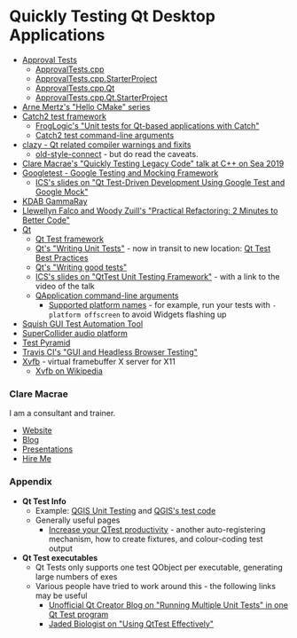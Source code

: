 <a id="top"></a>

# Quickly Testing Qt Desktop Applications

* [Approval Tests](https://approvaltests.com)
    * [ApprovalTests.cpp](https://github.com/approvals/ApprovalTests.cpp)
    * [ApprovalTests.cpp.StarterProject](https://github.com/approvals/ApprovalTests.cpp.StarterProject)
    * [ApprovalTests.cpp.Qt](https://github.com/approvals/ApprovalTests.cpp.Qt)
    * [ApprovalTests.cpp.Qt.StarterProject](https://github.com/approvals/ApprovalTests.cpp.Qt.StarterProject)
* [Arne Mertz's "Hello CMake" series](https://arne-mertz.de/2018/05/hello-cmake/)
* [Catch2 test framework](https://github.com/catchorg/Catch2)
    * [FrogLogic's "Unit tests for Qt-based applications with Catch"](https://www.froglogic.com/blog/tip-of-the-week/unit-tests-for-qt-based-applications-with-catch/)
    * [Catch2 test command-line arguments](https://github.com/catchorg/Catch2/blob/master/docs/command-line.md)
* [clazy - Qt related compiler warnings and fixits](https://github.com/KDE/clazy)
    * [old-style-connect](https://github.com/KDE/clazy/blob/master/docs/checks/README-old-style-connect.md) - but do read the caveats.
* [Clare Macrae's "Quickly Testing Legacy Code" talk at C++ on Sea 2019](https://www.youtube.com/watch?v=dtm8V3TIB6k)
* [Googletest - Google Testing and Mocking Framework](https://github.com/google/googletest)
    * [ICS's slides on "Qt Test-Driven Development Using Google Test and Google Mock"](https://www.slideshare.net/ICSinc/webinar-qt-testdriven-development-using-google-test-and-google-mock)
* [KDAB GammaRay](https://www.kdab.com/development-resources/qt-tools/gammaray/)
* [Llewellyn Falco and Woody Zuill's "Practical Refactoring: 2 Minutes to Better Code"](https://youtu.be/aWiwDdx_rdo)
* [Qt](https://www.qt.io)
    * [Qt Test framework](https://doc.qt.io/qt-5/qttest-index.html)
    * [Qt's "Writing Unit Tests"](https://wiki.qt.io/Writing_Unit_Tests) - now in transit to new location: [Qt Test Best Practices](https://doc-snapshots.qt.io/qt5-5.13/qttest-best-practices-qdoc.html)
    * [Qt's "Writing good tests"](https://wiki.qt.io/Writing_good_tests)
    * [ICS's slides on "QtTest Unit Testing Framework"](https://www.slideshare.net/ICSinc/qt-test-framework) - with a link to the video of the talk
    * [QApplication command-line arguments](https://doc.qt.io/qt-5/qguiapplication.html#QGuiApplication)
        * [Supported platform names](https://doc.qt.io/qt-5/qguiapplication.html#platformName-prop) - for example, run your tests with `-platform offscreen` to avoid Widgets flashing up
* [Squish GUI Test Automation Tool](https://www.froglogic.com/squish/)
* [SuperCollider audio platform](https://supercollider.github.io)
* [Test Pyramid](https://martinfowler.com/bliki/TestPyramid.html)
* [Travis CI's "GUI and Headless Browser Testing"](https://docs.travis-ci.com/user/gui-and-headless-browsers/)
* [Xvfb](https://www.x.org/releases/X11R7.6/doc/man/man1/Xvfb.1.xhtml) - virtual framebuffer X server for X11
    * [Xvfb on Wikipedia](https://en.wikipedia.org/wiki/Xvfb)

### Clare Macrae

I am a consultant and trainer.

* [Website](https://claremacrae.co.uk)
* [Blog](https://claremacrae.co.uk/blog/)
* [Presentations](https://claremacrae.co.uk/conferences/presentations.html)
* [Hire Me](https://claremacrae.co.uk/consulting/hire_me.html)

### Appendix

* **Qt Test Info**
    * Example: [QGIS Unit Testing](https://docs.qgis.org/3.4/en/docs/developers_guide/unittesting.html) and [QGIS's test code](https://github.com/qgis/QGIS/tree/master/tests)
    * Generally useful pages
        * [Increase your QTest productivity](https://marcoarena.wordpress.com/tag/qtest-fixture/) - another auto-registering mechanism, how to create fixtures, and colour-coding test output
* **Qt Test executables**
    * Qt Tests only supports one test QObject per executable, generating large numbers of exes
    * Various people have tried to work around this - the following links may be useful
        * [Unofficial Qt Creator Blog on "Running Multiple Unit Tests" in one Qt Test program](http://qtcreator.blogspot.com/2009/10/running-multiple-unit-tests.html)
        * [Jaded Biologist on "Using QtTest Effectively"](https://alexhuszagh.github.io/2016/using-qttest-effectively/)
